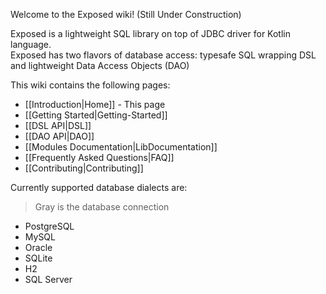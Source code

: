 Welcome to the Exposed wiki! (Still Under Construction)

Exposed is a lightweight SQL library on top of JDBC driver for Kotlin language.  
Exposed has two flavors of database access: typesafe SQL wrapping DSL and lightweight Data Access Objects (DAO)

This wiki contains the following pages:

  * [[Introduction|Home]] - This page
  * [[Getting Started|Getting-Started]]
  * [[DSL API|DSL]]
  * [[DAO API|DAO]]
  * [[Modules Documentation|LibDocumentation]]
  * [[Frequently Asked Questions|FAQ]]
  * [[Contributing|Contributing]]


Currently supported database dialects are:
> Gray is the database connection  

* PostgreSQL
* MySQL
* Oracle
* SQLite  
* H2
* SQL Server
